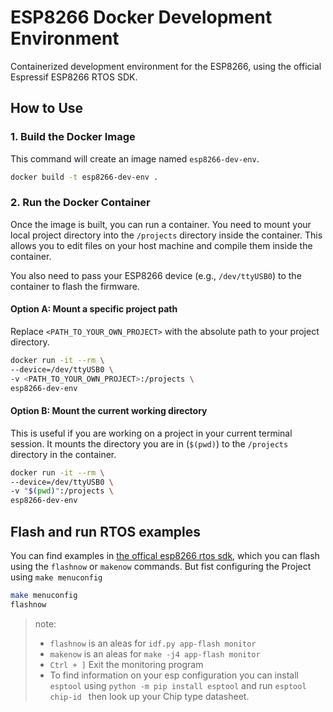 # ESP8266 Docker Development Environment

Containerized development environment for the ESP8266, using the official Espressif ESP8266 RTOS SDK.

## How to Use

### 1. Build the Docker Image

This command will create an image named `esp8266-dev-env`.

```bash
docker build -t esp8266-dev-env .
```

### 2. Run the Docker Container

Once the image is built, you can run a container. You need to mount your local project directory into the `/projects` directory inside the container. This allows you to edit files on your host machine and compile them inside the container.

You also need to pass your ESP8266 device (e.g., `/dev/ttyUSB0`) to the container to flash the firmware.

#### Option A: Mount a specific project path

Replace `<PATH_TO_YOUR_OWN_PROJECT>` with the absolute path to your project directory.

```bash
docker run -it --rm \
--device=/dev/ttyUSB0 \
-v <PATH_TO_YOUR_OWN_PROJECT>:/projects \
esp8266-dev-env
```

#### Option B: Mount the current working directory

This is useful if you are working on a project in your current terminal session. It mounts the directory you are in (`$(pwd)`) to the `/projects` directory in the container.

```bash
docker run -it --rm \
--device=/dev/ttyUSB0 \
-v "$(pwd)":/projects \
esp8266-dev-env
```
## Flash and run RTOS examples

You can find examples in [the offical esp8266 rtos sdk](https://github.com/espressif/ESP8266_RTOS_SDK/tree/master/examples), which you can flash using the `flashnow` or `makenow` commands. But fist configuring the Project using `make menuconfig`

```bash
make menuconfig
flashnow
```

> note:
>  - `flashnow` is an aleas for `idf.py app-flash monitor`
>  - `makenow` is an aleas for `make -j4 app-flash monitor`
>  - `Ctrl + ]` Exit the monitoring program
>  - To find information on your esp configuration you can install `esptool` using `python -m pip install esptool` and run `esptool chip-id ` then look up your Chip type datasheet.
